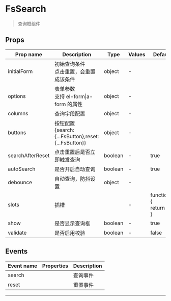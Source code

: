 # FsSearch

> 查询框组件

## Props

| Prop name        | Description                                            | Type    | Values | Default                          |
| ---------------- | ------------------------------------------------------ | ------- | ------ | -------------------------------- |
| initialForm      | 初始查询条件<br>点击重置，会重置成该条件               | object  | -      |                                  |
| options          | 表单参数<br>支持 el-form\|a-form 的属性                | object  | -      |                                  |
| columns          | 查询字段配置                                           | object  | -      |                                  |
| buttons          | 按钮配置<br>{search:{...FsButton},reset:{...FsButton}} | object  | -      |                                  |
| searchAfterReset | 点击重置后是否立即触发查询                             | boolean | -      | true                             |
| autoSearch       | 是否开启自动查询                                       | boolean | -      | true                             |
| debounce         | 自动查询，防抖设置                                     | object  | -      |                                  |
| slots            | 插槽                                                   |         | -      | function() {<br> return {};<br>} |
| show             | 是否显示查询框                                         | boolean | -      | true                             |
| validate         | 是否启用校验                                           | boolean | -      | false                            |

## Events

| Event name | Properties | Description |
| ---------- | ---------- | ----------- |
| search     |            | 查询事件    |
| reset      |            | 重置事件    |

---
